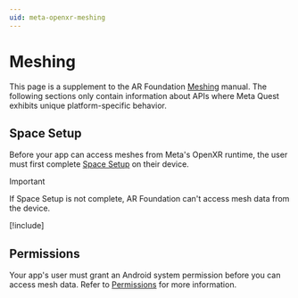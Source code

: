 ```yaml
---
uid: meta-openxr-meshing
---
```

# Meshing

This page is a supplement to the AR Foundation [Meshing](xref:arfoundation-meshing) manual. The following sections only contain information about APIs where Meta Quest exhibits unique platform-specific behavior.

## Space Setup

Before your app can access meshes from Meta's OpenXR runtime, the user must first complete [Space Setup](xref:meta-openxr-device-setup#space-setup) on their device.

> [!Important]
> If Space Setup is not complete, AR Foundation can't access mesh data from the device.

[!include[](../snippets/arf-docs-tip.md)]

## Permissions

Your app's user must grant an Android system permission before you can access mesh data. Refer to [Permissions](xref:meta-openxr-scene-setup#permissions) for more information.

